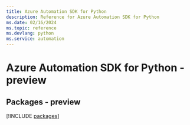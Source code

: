 ```yaml
---
title: Azure Automation SDK for Python
description: Reference for Azure Automation SDK for Python
ms.date: 02/16/2024
ms.topic: reference
ms.devlang: python
ms.service: automation
---
```

# Azure Automation SDK for Python - preview
## Packages - preview
[!INCLUDE [packages](automation-index.md)]
